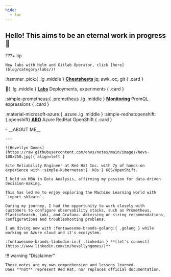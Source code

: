 ```yaml
---
hide:
  - toc
---
```

## Hello! This aims to be an eternal work in progress 🚧


???+ tip

    New labs with Helm and Gitlab Operator, click [here](blog/category/labs/)!

<div class="grid" markdown>

:hammer_pick:{ .lg .middle } [__Cheatsheets__](blog/category/cheatsheet/) jq, awk, oc, git
{ .card }

:test_tube:{ .lg .middle } [__Labs__](blog/category/labs/) Deployments, experiments
{ .card }

:simple-prometheus:{ .prometheus .lg .middle } [__Monitoring__](blog/category/monitoring/) PromQL expressions
{ .card }

:material-microsoft-azure:{ .azure .lg .middle } :simple-redhatopenshift:{.openshift} [__ARO__](blog/category/aro/)  Azure RedHat OpenShift
{ .card }
<!---- :fontawesome-brands-aws:{ .aws .lg .middle } __ARO__ TBD --->

</div>
<div class="grid cards" markdown>
-   __ABOUT ME__

    ---

    ![Hevellyn Gomes](https://raw.githubusercontent.com/ehvs/notes/main/images/hevs-180x250.jpg){ align=left }

    Site Reliability Engineer at Red Hat Inc. with 7y of hands-on experience with :simple-kubernetes:{ .k8s } K8S/OpenShift.

    I hold an MBA in Data Analysis, affirming my passion for data-driven decision-making. 
    
    This has led me to enjoy exploring the Machine Learning world with `import sklearn`.

    During my journey, I had the opportunity to work closely with customers to configure observability stacks, such as Prometheus, ElasticSearch, Loki, and Grafana. Adivising on sizing recommendations, configurations and troubleshooting problems.

    I am diving now with :fontawesome-brands-golang:{ .golang } while working on Azure cloud and it's ecosystem.
    
    :fontawesome-brands-linkedin-in:{ .linkedin } **[let's connect](https://www.linkedin.com/in/hevellyngomes/)**

</div>

!!! warning "Disclaimer"

    These notes are my own comprehension and lessons learned.
    Does **not** represent Red Hat, nor replaces official documentation.